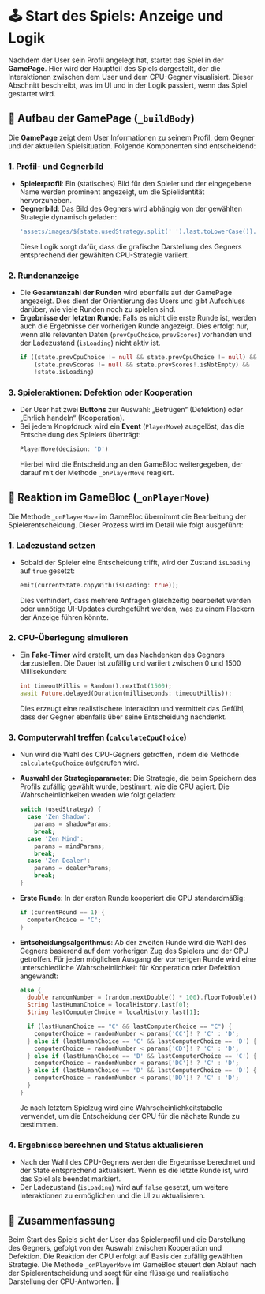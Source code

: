 # 🕹️ Start des Spiels: Anzeige und Logik

Nachdem der User sein Profil angelegt hat, startet das Spiel in der **GamePage**. Hier wird der Hauptteil des Spiels dargestellt, der die Interaktionen zwischen dem User und dem CPU-Gegner visualisiert. Dieser Abschnitt beschreibt, was im UI und in der Logik passiert, wenn das Spiel gestartet wird.

## 📄 Aufbau der GamePage (`_buildBody`)

Die **GamePage** zeigt dem User Informationen zu seinem Profil, dem Gegner und der aktuellen Spielsituation. Folgende Komponenten sind entscheidend:

### 1. **Profil- und Gegnerbild**

- **Spielerprofil**: Ein (statisches) Bild für den Spieler und der eingegebene Name werden prominent angezeigt, um die Spielidentität hervorzuheben.
- **Gegnerbild**: Das Bild des Gegners wird abhängig von der gewählten Strategie dynamisch geladen:
  ```dart
  'assets/images/${state.usedStrategy.split(' ').last.toLowerCase()}.png'
  ```
  Diese Logik sorgt dafür, dass die grafische Darstellung des Gegners entsprechend der gewählten CPU-Strategie variiert.

### 2. **Rundenanzeige**

- Die **Gesamtanzahl der Runden** wird ebenfalls auf der GamePage angezeigt. Dies dient der Orientierung des Users und gibt Aufschluss darüber, wie viele Runden noch zu spielen sind.
- **Ergebnisse der letzten Runde**: Falls es nicht die erste Runde ist, werden auch die Ergebnisse der vorherigen Runde angezeigt. Dies erfolgt nur, wenn alle relevanten Daten (`prevCpuChoice`, `prevScores`) vorhanden und der Ladezustand (`isLoading`) nicht aktiv ist.
  ```dart
  if ((state.prevCpuChoice != null && state.prevCpuChoice != null) &&
      (state.prevScores != null && state.prevScores!.isNotEmpty) &&
      !state.isLoading)
  ```

### 3. **Spieleraktionen: Defektion oder Kooperation**

- Der User hat zwei **Buttons** zur Auswahl: „Betrügen“ (Defektion) oder „Ehrlich handeln“ (Kooperation).
- Bei jedem Knopfdruck wird ein **Event** (`PlayerMove`) ausgelöst, das die Entscheidung des Spielers überträgt:
  ```dart
  PlayerMove(decision: 'D')
  ```
  Hierbei wird die Entscheidung an den GameBloc weitergegeben, der darauf mit der Methode `_onPlayerMove` reagiert.

## 🔄 Reaktion im GameBloc (`_onPlayerMove`)

Die Methode `_onPlayerMove` im GameBloc übernimmt die Bearbeitung der Spielerentscheidung. Dieser Prozess wird im Detail wie folgt ausgeführt:

### 1. **Ladezustand setzen**

- Sobald der Spieler eine Entscheidung trifft, wird der Zustand `isLoading` auf `true` gesetzt:
  ```dart
  emit(currentState.copyWith(isLoading: true));
  ```
  Dies verhindert, dass mehrere Anfragen gleichzeitig bearbeitet werden oder unnötige UI-Updates durchgeführt werden, was zu einem Flackern der Anzeige führen könnte.

### 2. **CPU-Überlegung simulieren**

- Ein **Fake-Timer** wird erstellt, um das Nachdenken des Gegners darzustellen. Die Dauer ist zufällig und variiert zwischen 0 und 1500 Millisekunden:
  ```dart
  int timeoutMillis = Random().nextInt(1500);
  await Future.delayed(Duration(milliseconds: timeoutMillis));
  ```
  Dies erzeugt eine realistischere Interaktion und vermittelt das Gefühl, dass der Gegner ebenfalls über seine Entscheidung nachdenkt.

### 3. **Computerwahl treffen (`calculateCpuChoice`)**

- Nun wird die Wahl des CPU-Gegners getroffen, indem die Methode `calculateCpuChoice` aufgerufen wird.
- **Auswahl der Strategieparameter**: Die Strategie, die beim Speichern des Profils zufällig gewählt wurde, bestimmt, wie die CPU agiert. Die Wahrscheinlichkeiten werden wie folgt geladen:
  ```dart
  switch (usedStrategy) {
    case 'Zen Shadow':
      params = shadowParams;
      break;
    case 'Zen Mind':
      params = mindParams;
      break;
    case 'Zen Dealer':
      params = dealerParams;
      break;
  }
  ```
- **Erste Runde**: In der ersten Runde kooperiert die CPU standardmäßig:
  ```dart
  if (currentRound == 1) {
    computerChoice = "C";
  }
  ```
- **Entscheidungsalgorithmus**: Ab der zweiten Runde wird die Wahl des Gegners basierend auf dem vorherigen Zug des Spielers und der CPU getroffen. Für jeden möglichen Ausgang der vorherigen Runde wird eine unterschiedliche Wahrscheinlichkeit für Kooperation oder Defektion angewandt:

  ```dart
  else {
    double randomNumber = (random.nextDouble() * 100).floorToDouble() / 100;
    String lastHumanChoice = localHistory.last[0];
    String lastComputerChoice = localHistory.last[1];

    if (lastHumanChoice == "C" && lastComputerChoice == "C") {
      computerChoice = randomNumber < params['CC']! ? 'C' : 'D';
    } else if (lastHumanChoice == 'C' && lastComputerChoice == 'D') {
      computerChoice = randomNumber < params['CD']! ? 'C' : 'D';
    } else if (lastHumanChoice == 'D' && lastComputerChoice == 'C') {
      computerChoice = randomNumber < params['DC']! ? 'C' : 'D';
    } else if (lastHumanChoice == 'D' && lastComputerChoice == 'D') {
      computerChoice = randomNumber < params['DD']! ? 'C' : 'D';
    }
  }
  ```

  Je nach letztem Spielzug wird eine Wahrscheinlichkeitstabelle verwendet, um die Entscheidung der CPU für die nächste Runde zu bestimmen.

### 4. **Ergebnisse berechnen und Status aktualisieren**

- Nach der Wahl des CPU-Gegners werden die Ergebnisse berechnet und der State entsprechend aktualisiert. Wenn es die letzte Runde ist, wird das Spiel als beendet markiert.
- Der Ladezustand (`isLoading`) wird auf `false` gesetzt, um weitere Interaktionen zu ermöglichen und die UI zu aktualisieren.

## 🔄 Zusammenfassung

Beim Start des Spiels sieht der User das Spielerprofil und die Darstellung des Gegners, gefolgt von der Auswahl zwischen Kooperation und Defektion. Die Reaktion der CPU erfolgt auf Basis der zufällig gewählten Strategie. Die Methode `_onPlayerMove` im GameBloc steuert den Ablauf nach der Spielerentscheidung und sorgt für eine flüssige und realistische Darstellung der CPU-Antworten. 🚀
